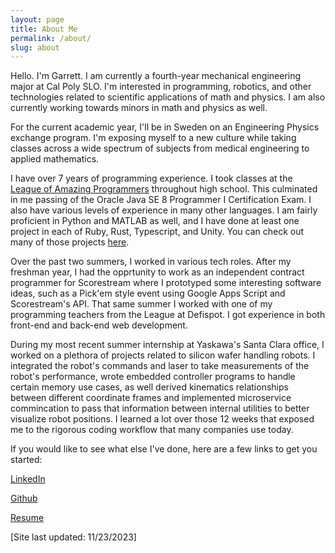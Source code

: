 ```yaml
---
layout: page
title: About Me
permalink: /about/
slug: about
---
```


Hello. I'm Garrett. I am currently a fourth-year mechanical engineering major at Cal Poly SLO. I'm interested in programming, robotics, and other technologies related to scientific applications of math and physics. I am also currently working towards minors in math and physics as well.

For the current academic year, I'll be in Sweden on an Engineering Physics exchange program. I'm exposing myself to a new culture while taking classes across a wide spectrum of subjects from medical engineering to applied mathematics.

I have over 7 years of programming experience. I took classes at the [League of Amazing Programmers](https://www.jointheleague.org/) throughout high school.
This culminated in me passing of the Oracle Java SE 8 Programmer I Certification Exam. I also have various levels of experience in many other languages. I am fairly proficient in Python and MATLAB as well, and I have done at least one project in each of Ruby, Rust, Typescript, and Unity. You can check out many of those projects [here](https://rettdog.github.io/coding-projects/).

Over the past two summers, I worked in various tech roles. After my freshman year, I had the opprtunity to work as an independent contract programmer for Scorestream where I prototyped some interesting software ideas, such as a Pick'em style event using Google Apps Script and Scorestream's API. That same summer I worked with one of my programming teachers from the League at Defispot. I got experience in both front-end and back-end web development. 

During my most recent summer internship at Yaskawa's Santa Clara office, I worked on a plethora of projects related to silicon wafer handling robots. I integrated the robot's commands and laser to take measurements of the robot's performance, wrote embedded controller programs to handle certain memory use cases, as well derived kinematics relationships between different coordinate frames and implemented microservice commincation to pass that information between internal utilities to better visualize robot positions. I learned a lot over those 12 weeks that exposed me to the rigorous coding workflow that many companies use today.

If you would like to see what else I've done, here are a few links to get you started:

[LinkedIn](www.linkedin.com/in/gkunkler)

[Github](https://github.com/Rettdog)

[Resume](/assets/downloads/Resumes/GarrettKunkler_Resume_F2023.pdf)

[Site last updated: 11/23/2023]
